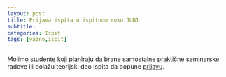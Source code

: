 ```yaml
---
layout: post
title: Prijava ispita u ispitnom roku JUN1
subtitle: 
categories: Ispit 
tags: [vazno,ispit]
---
```


Molimo studente koji planiraju da brane samostalne praktične seminarske radove ili polažu teorijski deo ispita da popune [prijavu](https://forms.gle/if7K677GqYBJeEVZ7).


